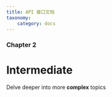```yaml
---
title: API 接口文档
taxonomy:
    category: docs
---
```


### Chapter 2

# Intermediate

Delve deeper into more **complex** topics
